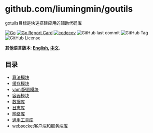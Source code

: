 # github.com/liumingmin/goutils
gotuils目标是快速搭建应用的辅助代码库
​

[![Go](https://github.com/liumingmin/goutils/actions/workflows/go.yml/badge.svg)](https://github.com/liumingmin/goutils/actions/workflows/go.yml)
[![Go Report Card](https://goreportcard.com/badge/github.com/liumingmin/goutils)](https://goreportcard.com/report/github.com/liumingmin/goutils)
[![codecov](https://codecov.io/gh/liumingmin/goutils/graph/badge.svg?token=BQRDOY3CDX)](https://codecov.io/gh/liumingmin/goutils)
![GitHub last commit](https://img.shields.io/github/last-commit/liumingmin/goutils)
![GitHub Tag](https://img.shields.io/github/v/tag/liumingmin/goutils)
![GitHub License](https://img.shields.io/github/license/liumingmin/goutils)

**其他语言版本: [English](README.md), [中文](README_zh.md).**

## 目录
- [算法模块](algorithm/README_zh.md)
- [缓存模块](cache/README_zh.md)
- [yaml配置模块](conf/README_zh.md)
- [容器模块](container/README_zh.md)
- [数据库](db/README_zh.md)
- [日志库](log/README_zh.md)
- [网络库](net/README_zh.md)
- [通用工具库](utils/README_zh.md)
- [websocket客户端和服务端库](ws/README_zh.md)
